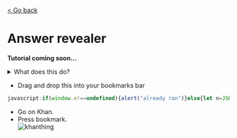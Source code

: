 [< Go back](https://github.com/ilytobias/Khan-Destroyer)
# Answer revealer
  
  **Tutorial coming soon...**
  <details>
    <summary>What does this do?</summary>
    
  *It shows the answer to questions. Without the weird format like the other hacks.*
  
 ![image](https://github.com/ilytobias/Khan-Destroyer/assets/165577429/0a03776e-bb84-44c3-bc53-410564e0995b)

  </details>

* Drag and drop this into your bookmarks bar
  
```js
javascript:if(window.e!==undefined){alert("already ran")}else{let n=JSON.parse;JSON.parse=function(t){let e=n(t);try{let t=JSON.parse(e.data.assessmentItem.item.itemData);t.question.content=t.question.content+"[[☃ explanation 2]]";console.log(t);t.question.widgets["explanation 2"]={alignment:"default",graded:true,options:{explanation:t.hints[t.hints.length-1].content,hidePrompt:"Hide",showPrompt:"Answer",static:false,widgets:t.hints[t.hints.length-1].widgets},static:false,type:"explanation",version:{major:0,minor:0}};e.data.assessmentItem.item.itemData=JSON.stringify(t)}catch(t){}return e}}window.e=true;document.write(document.getElementsByTagName("html")[0].outerHTML);
```  
* Go on Khan.
* Press bookmark.
  <br>
![khanthing](https://github.com/ilytobias/Khan-Destroyer/assets/165577429/7a77ee4e-8d84-4135-b97c-5408b16f780b)
